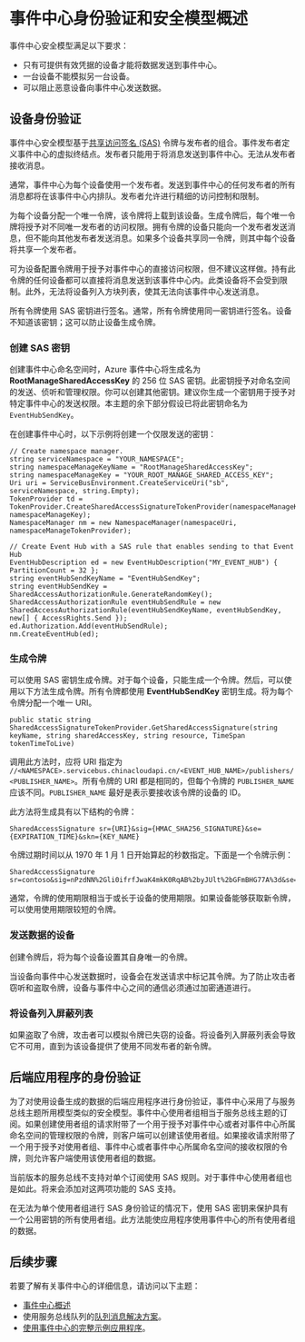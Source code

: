 <!-- OK -->
<properties 
    pageTitle="事件中心身份验证和安全模型概述 | Azure"
    description="事件中心身份验证和安全模型概述。"
    services="event-hubs"
    documentationCenter="na"
    authors="sethmanheim"
    manager="timlt"
    editor="" />
<tags 
    ms.service="event-hubs"
    ms.devlang="na"
    ms.topic="article"
    ms.tgt_pltfrm="na"
    ms.workload="na"
    ms.date="08/16/2016"
    wacn.date="10/10/2016" />

# 事件中心身份验证和安全模型概述

事件中心安全模型满足以下要求：

- 只有可提供有效凭据的设备才能将数据发送到事件中心。
- 一台设备不能模拟另一台设备。
- 可以阻止恶意设备向事件中心发送数据。

## 设备身份验证

事件中心安全模型基于[共享访问签名 (SAS)](/documentation/articles/service-bus-shared-access-signature-authentication/) 令牌与发布者的组合。事件发布者定义事件中心的虚拟终结点。发布者只能用于将消息发送到事件中心。无法从发布者接收消息。

通常，事件中心为每个设备使用一个发布者。发送到事件中心的任何发布者的所有消息都将在该事件中心内排队。发布者允许进行精细的访问控制和限制。

为每个设备分配一个唯一令牌，该令牌将上载到该设备。生成令牌后，每个唯一令牌将授予对不同唯一发布者的访问权限。拥有令牌的设备只能向一个发布者发送消息，但不能向其他发布者发送消息。如果多个设备共享同一令牌，则其中每个设备将共享一个发布者。

可为设备配置令牌用于授予对事件中心的直接访问权限，但不建议这样做。持有此令牌的任何设备都可以直接将消息发送到该事件中心内。此类设备将不会受到限制。此外，无法将设备列入方块列表，使其无法向该事件中心发送消息。

所有令牌使用 SAS 密钥进行签名。通常，所有令牌使用同一密钥进行签名。设备不知道该密钥；这可以防止设备生成令牌。

### 创建 SAS 密钥

创建事件中心命名空间时，Azure 事件中心将生成名为 **RootManageSharedAccessKey** 的 256 位 SAS 密钥。此密钥授予对命名空间的发送、侦听和管理权限。你可以创建其他密钥。建议你生成一个密钥用于授予对特定事件中心的发送权限。本主题的余下部分假设已将此密钥命名为 `EventHubSendKey`。

在创建事件中心时，以下示例将创建一个仅限发送的密钥：

```
// Create namespace manager.
string serviceNamespace = "YOUR_NAMESPACE";
string namespaceManageKeyName = "RootManageSharedAccessKey";
string namespaceManageKey = "YOUR_ROOT_MANAGE_SHARED_ACCESS_KEY";
Uri uri = ServiceBusEnvironment.CreateServiceUri("sb", serviceNamespace, string.Empty);
TokenProvider td = TokenProvider.CreateSharedAccessSignatureTokenProvider(namespaceManageKeyName, namespaceManageKey);
NamespaceManager nm = new NamespaceManager(namespaceUri, namespaceManageTokenProvider);

// Create Event Hub with a SAS rule that enables sending to that Event Hub
EventHubDescription ed = new EventHubDescription("MY_EVENT_HUB") { PartitionCount = 32 };
string eventHubSendKeyName = "EventHubSendKey";
string eventHubSendKey = SharedAccessAuthorizationRule.GenerateRandomKey();
SharedAccessAuthorizationRule eventHubSendRule = new SharedAccessAuthorizationRule(eventHubSendKeyName, eventHubSendKey, new[] { AccessRights.Send });
ed.Authorization.Add(eventHubSendRule); 
nm.CreateEventHub(ed);
```

### 生成令牌

可以使用 SAS 密钥生成令牌。对于每个设备，只能生成一个令牌。然后，可以使用以下方法生成令牌。所有令牌都使用 **EventHubSendKey** 密钥生成。将为每个令牌分配一个唯一 URI。

```
public static string SharedAccessSignatureTokenProvider.GetSharedAccessSignature(string keyName, string sharedAccessKey, string resource, TimeSpan tokenTimeToLive)
```

调用此方法时，应将 URI 指定为 `//<NAMESPACE>.servicebus.chinacloudapi.cn/<EVENT_HUB_NAME>/publishers/<PUBLISHER_NAME>`。所有令牌的 URI 都是相同的，但每个令牌的 `PUBLISHER_NAME` 应该不同。`PUBLISHER_NAME` 最好是表示要接收该令牌的设备的 ID。

此方法将生成具有以下结构的令牌：

```
SharedAccessSignature sr={URI}&sig={HMAC_SHA256_SIGNATURE}&se={EXPIRATION_TIME}&skn={KEY_NAME}
```

令牌过期时间以从 1970 年 1 月 1 日开始算起的秒数指定。下面是一个令牌示例：

```
SharedAccessSignature sr=contoso&sig=nPzdNN%2Gli0ifrfJwaK4mkK0RqAB%2byJUlt%2bGFmBHG77A%3d&se=1403130337&skn=RootManageSharedAccessKey
```

通常，令牌的使用期限相当于或长于设备的使用期限。如果设备能够获取新令牌，可以使用使用期限较短的令牌。

### 发送数据的设备

创建令牌后，将为每个设备设置其自身唯一的令牌。

当设备向事件中心发送数据时，设备会在发送请求中标记其令牌。为了防止攻击者窃听和盗取令牌，设备与事件中心之间的通信必须通过加密通道进行。

### 将设备列入屏蔽列表

如果盗取了令牌，攻击者可以模拟令牌已失窃的设备。将设备列入屏蔽列表会导致它不可用，直到为该设备提供了使用不同发布者的新令牌。

## 后端应用程序的身份验证

为了对使用设备生成的数据的后端应用程序进行身份验证，事件中心采用了与服务总线主题所用模型类似的安全模型。事件中心使用者组相当于服务总线主题的订阅。如果创建使用者组的请求附带了一个用于授予对事件中心或者对事件中心所属命名空间的管理权限的令牌，则客户端可以创建该使用者组。如果接收请求附带了一个用于授予对使用者组、事件中心或者事件中心所属命名空间的接收权限的令牌，则允许客户端使用该使用者组的数据。

当前版本的服务总线不支持对单个订阅使用 SAS 规则。对于事件中心使用者组也是如此。将来会添加对这两项功能的 SAS 支持。

在无法为单个使用者组进行 SAS 身份验证的情况下，使用 SAS 密钥来保护具有一个公用密钥的所有使用者组。此方法能使应用程序使用事件中心的所有使用者组的数据。

## 后续步骤

若要了解有关事件中心的详细信息，请访问以下主题：

- [事件中心概述]
- 使用服务总线队列的[队列消息解决方案]。
- [使用事件中心的完整示例应用程序]。

[事件中心概述]: /documentation/articles/event-hubs-overview/
[使用事件中心的完整示例应用程序]: https://code.msdn.microsoft.com/Service-Bus-Event-Hub-286fd097
[队列消息解决方案]: /documentation/articles/service-bus-dotnet-multi-tier-app-using-service-bus-queues/
 

<!---HONumber=Mooncake_0926_2016-->